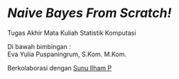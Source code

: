 # <i>Naive Bayes From Scratch!</i>
Tugas Akhir Mata Kuliah Statistik Komputasi

Di bawah bimbingan :<br>
Eva Yulia Puspaningrum, S.Kom. M.Kom.<br>

Berkolaborasi dengan <a href="https://github.com/sunudika">Sunu Ilham P</a>
